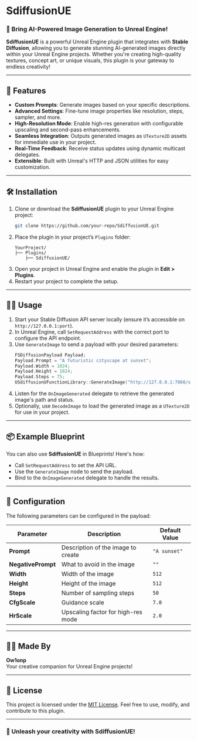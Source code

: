# SdiffusionUE  

### 🚀 Bring AI-Powered Image Generation to Unreal Engine!  

**SdiffusionUE** is a powerful Unreal Engine plugin that integrates with **Stable Diffusion**, allowing you to generate stunning AI-generated images directly within your Unreal Engine projects. Whether you're creating high-quality textures, concept art, or unique visuals, this plugin is your gateway to endless creativity!  

---

## 🎨 Features  

- **Custom Prompts**: Generate images based on your specific descriptions.  
- **Advanced Settings**: Fine-tune image properties like resolution, steps, sampler, and more.  
- **High-Resolution Mode**: Enable high-res generation with configurable upscaling and second-pass enhancements.  
- **Seamless Integration**: Outputs generated images as `UTexture2D` assets for immediate use in your project.  
- **Real-Time Feedback**: Receive status updates using dynamic multicast delegates.  
- **Extensible**: Built with Unreal's HTTP and JSON utilities for easy customization.  

---

## 🛠️ Installation  

1. Clone or download the **SdiffusionUE** plugin to your Unreal Engine project:  
   ```bash
   git clone https://github.com/your-repo/SdiffusionUE.git
   ```  
2. Place the plugin in your project’s `Plugins` folder:  
   ```
   YourProject/
   ├── Plugins/
       ├── SdiffusionUE/
   ```  
3. Open your project in Unreal Engine and enable the plugin in **Edit > Plugins**.  
4. Restart your project to complete the setup.  

---

## 🧑‍💻 Usage  

1. Start your Stable Diffusion API server locally (ensure it’s accessible on `http://127.0.0.1:port`).  
2. In Unreal Engine, call `SetRequestAddress` with the correct port to configure the API endpoint.  
3. Use `GenerateImage` to send a payload with your desired parameters:  
   ```cpp
   FSDiffusionPayload Payload;
   Payload.Prompt = "A futuristic cityscape at sunset";
   Payload.Width = 1024;
   Payload.Height = 1024;
   Payload.Steps = 75;
   USdiffusionUFunctionLibrary::GenerateImage("http://127.0.0.1:7860/sdapi/v1/txt2img", Payload);
   ```  
4. Listen for the `OnImageGenerated` delegate to retrieve the generated image's path and status.  
5. Optionally, use `DecodeImage` to load the generated image as a `UTexture2D` for use in your project.  

---

## 📦 Example Blueprint  

You can also use **SdiffusionUE** in Blueprints! Here's how:  
- Call `SetRequestAddress` to set the API URL.  
- Use the `GenerateImage` node to send the payload.  
- Bind to the `OnImageGenerated` delegate to handle the results.  

---

## 🔧 Configuration  

The following parameters can be configured in the payload:  

| Parameter         | Description                         | Default Value  |  
|-------------------|-------------------------------------|----------------|  
| **Prompt**        | Description of the image to create | `"A sunset"`   |  
| **NegativePrompt**| What to avoid in the image         | `""`           |  
| **Width**         | Width of the image                 | `512`          |  
| **Height**        | Height of the image                | `512`          |  
| **Steps**         | Number of sampling steps           | `50`           |  
| **CfgScale**      | Guidance scale                     | `7.0`          |  
| **HrScale**       | Upscaling factor for high-res mode | `2.0`          |  

---

## 🧑‍🎨 Made By  

**Ow1onp**  
Your creative companion for Unreal Engine projects!  

---

## 📜 License  

This project is licensed under the [MIT License](LICENSE). Feel free to use, modify, and contribute to this plugin.  

---

### 🌟 Unleash your creativity with **SdiffusionUE**!
